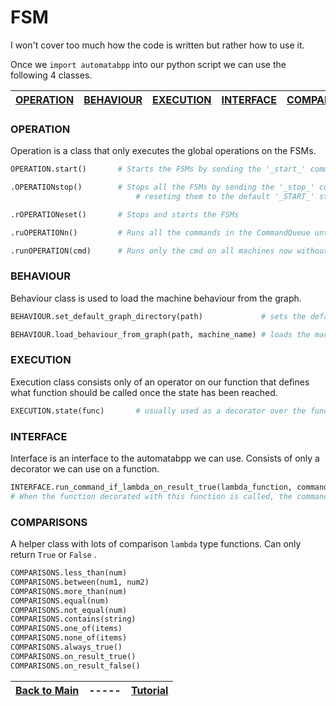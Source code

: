# FSM

I won't cover too much how the code is written but rather how to use it.

Once we `import automatabpp` into our python script we can use the following 4 classes.

| [OPERATION](#operation) | [BEHAVIOUR](#behaviour) | [EXECUTION](#execution) | [INTERFACE](#interface) | [COMPARISONS](#comparisons) |
| --- | --- | --- | --- | --- |


### OPERATION

Operation is a class that only executes the global operations on the FSMs.
```python
OPERATION.start()       # Starts the FSMs by sending the '_start_' command to all the machines

.OPERATIONstop()        # Stops all the FSMs by sending the '_stop_' command to all the machines,
                            # reseting them to the default '_START_' state and emptying the machine commands stack.

.rOPERATIONeset()       # Stops and starts the FSMs

.ruOPERATIONn()         # Runs all the commands in the CommandQueue until the queue is empty.

.runOPERATION(cmd)      # Runs only the cmd on all machines now without running the rest of the queue.
```

### BEHAVIOUR
Behaviour class is used to load the machine behaviour from the graph.
```python
BEHAVIOUR.set_default_graph_directory(path)             # sets the default graph directory path

BEHAVIOUR.load_behaviour_from_graph(path, machine_name) # loads the machine from path and stores it as machine_name
```

### EXECUTION
Execution class consists only of an operator on our function that defines what function should be called once the state has been reached.
```python
EXECUTION.state(func)       # usually used as a decorator over the function we wish to be called on state execution
```

### INTERFACE
Interface is an interface to the automatabpp we can use. Consists of only a decorator we can use on a function.
```python
INTERFACE.run_command_if_lambda_on_result_true(lambda_function, command)
# When the function decorated with this function is called, the command will be run if the lambda on result is True
```

### COMPARISONS
A helper class with lots of comparison `lambda` type functions. Can only return `True` or `False` .
```python
COMPARISONS.less_than(num)
COMPARISONS.between(num1, num2)
COMPARISONS.more_than(num)
COMPARISONS.equal(num)
COMPARISONS.not_equal(num)
COMPARISONS.contains(string)
COMPARISONS.one_of(items)
COMPARISONS.none_of(items)
COMPARISONS.always_true()
COMPARISONS.on_result_true()
COMPARISONS.on_result_false()
```

| [Back to Main][prev] | ----- | [Tutorial][next] |
| --- | --- | --- |

[prev]: ../README.md "Main"
[next]: tutorial.md "Tutorial"
